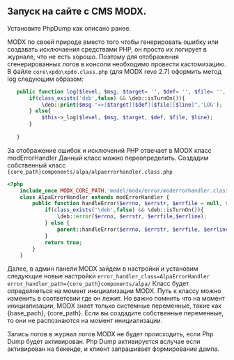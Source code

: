 ## Запуск на сайте с CMS MODX.

Установите PhpDump как описано ранее. 

MODX по своей природе вместо того чтобы генерировать ошибку или создавать исключаения средствами PHP, он просто их логирует в журнале, что не есть хорошо. 
Поэтому для отображения сгенерированных логов в консоли необходимо провести кастомизацию. 
В файле  `core\xpdo\xpdo.class.php` (для MODX revo 2.7) оформить метод log следующим образом:
 ```php
    public function log($level, $msg, $target= '', $def= '', $file= '', $line= '') {
    	if(class_exists('deb',false) && \deb::isTurnOn()){
    		\deb::print($msg."=>[$target][$def][$file][$line]",'LOG');
    	} else{
    		$this->_log($level, $msg, $target, $def, $file, $line); 
    	}
        
    }
 ```
За отображение ошибок и исключений PHP отвечает в MODX класс modErrorHandler
Данный класс можно переопределить. 
Создадим собственный класс `{core_path}components/alpa/alpaerrorhandler.class.php` 
```php
<?php
	include_once MODX_CORE_PATH.'model/modx/error/moderrorhandler.class.php';
	class AlpaErrorHandler extends modErrorHandler {
	    public function handleError($errno, $errstr, $errfile = null, $errline = null, $errcontext = null) {
			if(class_exists('\deb',false) && \deb::isTurnOn()){
				\deb::error($errno, $errstr, $errfile,$errline); 
			} else {
				parent::handleError($errno, $errstr, $errfile, $errline);
			}
			return true;
	    }
	}

```
Далее, в админ панели MODX зайдем в настройки и установим следующие новые настройки
`error_handler_class=AlpaErrorHandler`
`error_handler_path={core_path}components/alpa/` 
Класс будет определяеться на момент инициализации MODX.
Путь к классу можно изменить в соответсвии где он лежит. Но важно помнить что на момент инициализации, MODX знает только системные переменные, такие как {base_pach}, {core_path}. Если вы создадите собственные переменные, то они не распознаются на момент инициализации. 

Запись логов в журнал логов MODX не будет происходить, если Php Dump  будет активирован.
Php Dump активируется вслучае если активирован на бекенде, и клиент запрашивает формирование дампа.
